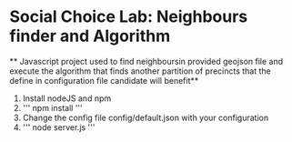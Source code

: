 # Social Choice Lab: Neighbours finder and Algorithm
** Javascript project used to find neighboursin provided geojson file and execute the algorithm that finds another partition of precincts that the define in configuration file candidate will benefit**

1. Install nodeJS and npm
2. ''' npm install '''
3. Change the config file config/default.json with your configuration
4. ''' node server.js '''
